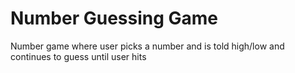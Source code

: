 # Number Guessing Game
 Number game where user picks a number and is told high/low and continues to guess until user hits

